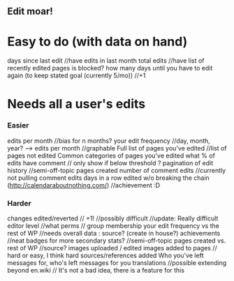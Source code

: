 Edit moar!
---------------

Easy to do (with data on hand)
========
days since last edit  //have
edits in last month
total edits //have
list of recently edited pages
is blocked?
how many days until you have to edit again (to keep stated goal (currently 5/mo)) //+1

Needs all a user's edits
=================
### Easier ###
edits per month //bias for n months?
your edit frequency //day, month, year? --> edits per month //graphable
Full list of pages you've edited //list of pages not edited
Common categories of pages you've edited
what % of edits have comment // only show if below threshold ?
pagination of edit history //semi-off-topic
pages created
number of comment edits //currently not pulling comment edits
days in a row edited w/o breaking the chain (http://calendaraboutnothing.com/) //achievement :D

### Harder ###
changes edited/reverted // +1! //possibly difficult //update: Really difficult
editor level //what perms // group membership
your edit frequency vs the rest of WP //needs overall data : source? (create in house?)
achievements //neat badges for more secondary stats? //semi-off-topic
pages created vs. rest of WP //source?
images uploaded / edited
images added to pages // hard or easy, I think hard
sources/references added
Who you've left messages for, who's left messages for you
translations //possible extending beyond en.wiki
// It's not a bad idea, there is a feature for this

